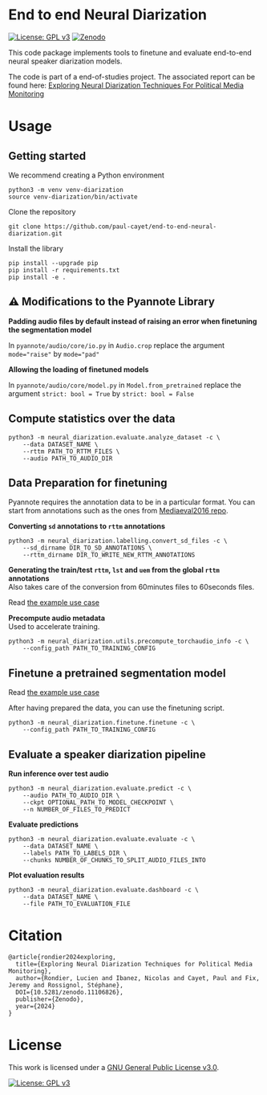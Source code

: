 # End to end Neural Diarization

[![License: GPL v3](https://img.shields.io/badge/License-GPLv3-blue.svg)](https://www.gnu.org/licenses/gpl-3.0)
[![Zenodo](https://zenodo.org/badge/DOI/10.5281/zenodo.11106826.svg)](https://doi.org/10.5281/zenodo.11106826)


This code package implements tools to finetune and evaluate end-to-end neural speaker diarization models.

The code is part of a end-of-studies project. The associated report can be found here: [Exploring Neural Diarization Techniques For Political Media Monitoring](https://doi.org/10.5281/zenodo.11106826)


# Usage

## Getting started

We recommend creating a Python environment
```
python3 -m venv venv-diarization
source venv-diarization/bin/activate
```

Clone the repository
```
git clone https://github.com/paul-cayet/end-to-end-neural-diarization.git
```

Install the library
```
pip install --upgrade pip
pip install -r requirements.txt
pip install -e .
```

## ⚠️ Modifications to the Pyannote Library

**Padding audio files by default instead of raising an error when finetuning the segmentation model**

In `pyannote/audio/core/io.py` in `Audio.crop` replace the argument `mode="raise"` by `mode="pad"`

**Allowing the loading of finetuned models**

In `pyannote/audio/core/model.py` in `Model.from_pretrained` replace the argument `strict: bool = True` by `strict: bool = False`


## Compute statistics over the data

```
python3 -m neural_diarization.evaluate.analyze_dataset -c \
    --data DATASET_NAME \
    --rttm PATH_TO_RTTM_FILES \
    --audio PATH_TO_AUDIO_DIR
```


## Data Preparation for finetuning

Pyannote requires the annotation data to be in a particular format. You can start from annotations such as the ones from [Mediaeval2016 repo](https://github.com/MediaevalPersonDiscoveryTask/Metadata2016).

**Converting `sd` annotations to `rttm` annotations**

```
python3 -m neural_diarization.labelling.convert_sd_files -c \
    --sd_dirname DIR_TO_SD_ANNOTATIONS \
    --rttm_dirname DIR_TO_WRITE_NEW_RTTM_ANNOTATIONS
```

**Generating the train/test `rttm`, `lst` and `uem` from the global `rttm` annotations**\
Also takes care of the conversion from 60minutes files to 60seconds files.

Read [the example use case](examples/ina_finetuning/README.md)

**Precompute audio metadata**\
Used to accelerate training.

```
python3 -m neural_diarization.utils.precompute_torchaudio_info -c \
    --config_path PATH_TO_TRAINING_CONFIG
```



## Finetune a pretrained segmentation model

Read [the example use case](examples/ina_finetuning/README.md)

After having prepared the data, you can use the finetuning script.
```
python3 -m neural_diarization.finetune.finetune -c \
    --config_path PATH_TO_TRAINING_CONFIG
```


## Evaluate a speaker diarization pipeline



**Run inference over test audio**

```
python3 -m neural_diarization.evaluate.predict -c \
    --audio PATH_TO_AUDIO_DIR \
    --ckpt OPTIONAL_PATH_TO_MODEL_CHECKPOINT \
    --n NUMBER_OF_FILES_TO_PREDICT
```

**Evaluate predictions**

```
python3 -m neural_diarization.evaluate.evaluate -c \
    --data DATASET_NAME \
    --labels PATH_TO_LABELS_DIR \
    --chunks NUMBER_OF_CHUNKS_TO_SPLIT_AUDIO_FILES_INTO
```


**Plot evaluation results**

```
python3 -m neural_diarization.evaluate.dashboard -c \
    --data DATASET_NAME \
    --file PATH_TO_EVALUATION_FILE
```



# Citation

```
@article{rondier2024exploring,
  title={Exploring Neural Diarization Techniques for Political Media Monitoring},
  author={Rondier, Lucien and Ibanez, Nicolas and Cayet, Paul and Fix, Jeremy and Rossignol, Stéphane},
  DOI={10.5281/zenodo.11106826},
  publisher={Zenodo},
  year={2024}
}
```


# License

This work is licensed under a [GNU General Public License v3.0](https://www.gnu.org/licenses/gpl-3.0.html).


[![License: GPL v3](https://www.gnu.org/graphics/gplv3-88x31.png)](https://www.gnu.org/licenses/gpl-3.0)

